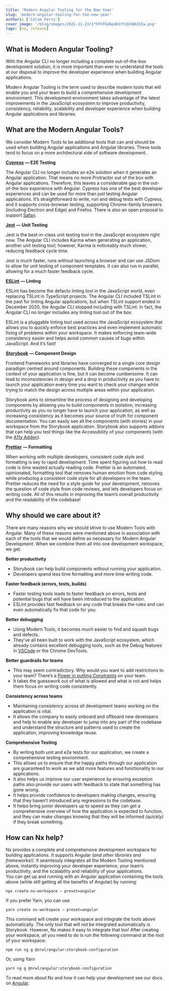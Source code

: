 ```yaml
---
title: 'Modern Angular Tooling for the New Year'
slug: 'modern-angular-tooling-for-the-new-year'
authors: ['Colum Ferry']
cover_image: '/blog/images/2021-11-23/1*hFhTG4Ap4bGftUkSOKIXIw.png'
tags: [nx, release]
---
```


## What is Modern Angular Tooling?

With the Angular CLI no longer including a complete out-of-the-box development solution, it is more important than ever to understand the tools at our disposal to improve the developer experience when building Angular applications.

Modern Angular Tooling is the term used to describe modern tools that will enable you and your team to build a comprehensive development environment. This development environment takes advantage of the latest improvements in the JavaScript ecosystem to improve productivity, consistency, reliability, scalability and developer experience when building Angular applications and libraries.

## What are the Modern Angular Tools?

We consider Modern Tools to be additional tools that can and should be used when building Angular applications and Angular libraries. These tools tend to focus on a more architectural side of software development.

[**Cypress**](https://www.cypress.io/) **— E2E Testing**

The Angular CLI no longer includes an e2e solution when it generates an Angular application. That means no more Protractor out of the box with Angular applications. Therefore, this leaves a considerable gap in the out-of-the-box experience with Angular. Cypress has one of the best developer experiences and can be used for more than just testing Angular applications. It’s straightforward to write, run and debug tests with Cypress, and it supports cross-browser testing, supporting Chrome-family browsers (including Electron and Edge) and Firefox. There is also an open proposal to support [Safari](https://github.com/cypress-io/cypress/issues/6422).

[**Jest**](https://jestjs.io/) **— Unit Testing**

Jest is the best-in-class unit testing tool in the JavaScript ecosystem right now. The Angular CLI includes Karma when generating an application, another unit testing tool; however, Karma is noticeably much slower, reducing feedback cycle time.

Jest is much faster, runs without launching a browser and can use JSDom to allow for unit testing of component templates. It can also run in parallel, allowing for a much faster feedback cycle.

[**ESLint**](https://eslint.org/) **— Linting**

ESLint has become the defacto linting tool in the JavaScript world, even replacing TSLint in TypeScript projects. The Angular CLI included TSLint in the past for linting Angular applications, but when TSLint support ended in December 2020, the Angular CLI stopped including with TSLint. In fact, the Angular CLI no longer includes any linting tool out of the box.

ESLint is a pluggable linting tool used across the JavaScript ecosystem that allows you to quickly enforce best practices and even implement automatic fixing of problems within your workspace. It makes enforcing team-wide consistency easier and helps avoid common causes of bugs within JavaScript. And it’s fast!

[**Storybook**](https://storybook.js.org/) **— Component Design**

Frontend frameworks and libraries have converged to a single core design paradigm centred around components. Building these components in the context of your application is fine, but it can become cumbersome. It can lead to inconsistencies in design and a drop in productivity as you have to launch your application every time you want to check your changes while trying to match the design across multiple areas within your application.

Storybook aims to streamline the process of designing and developing components by allowing you to build components in isolation, increasing productivity as you no longer have to launch your application, as well as increasing consistency as it becomes your source of truth for component documentation. You can easily see all the components (with stories) in your workspace from the Storybook application. Storybook also supports addons that can help you test things like the Accessibility of your components (with the [A11y Addon](https://storybook.js.org/addons/@storybook/addon-a11y)).

[**Prettier**](https://prettier.io/) **— Formatting**

When working with multiple developers, consistent code style and formatting is key to rapid development. Time spent figuring out how to read code is time wasted actually reading code. Prettier is an automated, opinionated, formatting tool that removes human emotion from code styling while producing a consistent code style for all developers in the team. Prettier reduces the need for a style guide for your development, removes the question of code style from code reviews, and lets developers focus on writing code. All of this results in improving the team’s overall productivity and the readability of the codebase!

## Why should we care about it?

There are many reasons why we should strive to use Modern Tools with Angular. Many of these reasons were mentioned above in association with each of the tools that we would define as necessary for Modern Angular Development. When we combine them all into one development workspace, we get:

**Better productivity**

- Storybook can help build components without running your application.
- Developers spend less time formatting and more time writing code.

**Faster feedback (errors, tests, builds)**

- Faster testing tools leads to faster feedback on errors, tests and potential bugs that will have been introduced to the application.
- ESLint provides fast feedback on any code that breaks the rules and can even automatically fix that code for you.

**Better debugging**

- Using Modern Tools, it becomes much easier to find and squash bugs and defects.
- They’ve all been built to work with the JavaScript ecosystem, which already contains excellent debugging tools, such as the Debug features in [VSCode](https://code.visualstudio.com/) or the Chrome DevTools.

**Better guardrails for teams**

- This may seem contradictory. Why would you want to add restrictions to your team? There’s a [Power in putting Constraints](https://www.youtube.com/watch?v=X-Dn5ZBUZH0) on your team.
- It takes the guesswork out of what is allowed and what is not and helps them focus on writing code consistently.

**Consistency across teams**

- Maintaining consistency across all development teams working on the application is vital.
- It allows the company to easily onboard and offboard new developers and help to enable any developer to jump into any part of the codebase and understand the structure and patterns used to create the application, improving knowledge reuse.

**Comprehensive Testing**

- By writing both unit and e2e tests for our application, we create a comprehensive testing environment.
- This allows us to ensure that the happy paths through our application are guaranteed to work as we add more features and functionality to our applications.
- It also helps us improve our user experience by ensuring exception paths also provide our users with feedback to state that something has gone wrong.
- It helps provide confidence to developers making changes, ensuring that they haven’t introduced any regressions to the codebase.
- It helps bring junior developers up to speed as they can get a comprehensive overview of how the application is expected to function, and they can make changes knowing that they will be informed _(quickly)_ if they break something.

## How can Nx help?

Nx provides a complete and comprehensive development workspace for building applications. It supports Angular _(and other libraries and frameworks!)._ It seamlessly integrates all the Modern Tooling mentioned above, instantly improving your developer experience, your team’s productivity, and the scalability and reliability of your applications.  
You can get up and running with an Angular application containing the tools above (while still getting all the benefits of Angular) by running:

```shell
npx create-nx-workspace — preset=angular
```

If you prefer Yarn, you can use

```shell
yarn create nx-workspace — preset=angular
```

This command will create your workspace and integrate the tools above automatically. The only tool that will not be integrated automatically is Storybook. However, Nx makes it easy to integrate that too! After creating your workspace, all you need to do is run the following command at the root of your workspace:

```
npm run ng g @nrwl/angular:storybook-configuration
```

Or, using Yarn

```shell
yarn ng g @nrwl/angular:storybook-configuration
```

To read more about Nx and how it can help your development see our docs on [Angular](/nx-api/angular).
